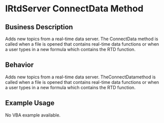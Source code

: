 # IRtdServer ConnectData Method

## Business Description
Adds new topics from a real-time data server. The ConnectData method is called when a file is opened that contains real-time data functions or when a user types in a new formula which contains the RTD function.

## Behavior
Adds new topics from a real-time data server. TheConnectDatamethod is called when a file is opened that contains real-time data functions or when a user types in a new formula which contains the RTD function.

## Example Usage
No VBA example available.